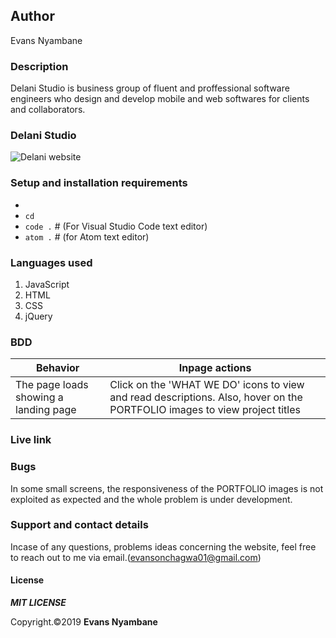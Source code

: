 ## Author
Evans Nyambane

### Description
Delani Studio is business group of fluent and proffessional software engineers who design and develop mobile and web softwares for clients and collaborators. 

### Delani Studio
![Delani website]()

### Setup and installation requirements
- ` `
- `cd `
- `code .` # (For Visual Studio Code text editor)
- `atom .` # (for Atom text editor)

### Languages used
1. JavaScript
2. HTML
3. CSS
4. jQuery

### BDD
| Behavior | Inpage actions | 
|----------|-------|
| The page loads showing a landing page | Click on the 'WHAT WE DO' icons to view and read descriptions. Also, hover on the PORTFOLIO images to view project titles | 

### Live link


### Bugs
In some small screens, the responsiveness of the PORTFOLIO images is not exploited as expected and the whole problem is under development.

### Support and contact details
Incase of any questions, problems ideas concerning the website, feel free to reach out to me via email.(evansonchagwa01@gmail.com)

#### License
***MIT LICENSE***


Copyright.©2019 **Evans Nyambane**


